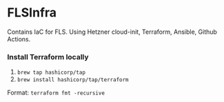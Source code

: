 # FLSInfra
Contains IaC for FLS. Using Hetzner cloud-init, Terraform, Ansible, Github Actions.

### Install Terraform locally
1. `brew tap hashicorp/tap`
2. `brew install hashicorp/tap/terraform`

Format: `terraform fmt -recursive`